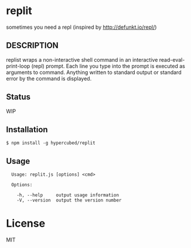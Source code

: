 replit
======

sometimes you need a repl (inspired by http://defunkt.io/repl/)

## DESCRIPTION
replist wraps a non-interactive shell command in an interactive read-eval-print-loop (repl) prompt.
Each line you type into the prompt is executed as arguments to command.
Anything written to standard output or standard error by the command is displayed.

## Status

WIP

## Installation

```
$ npm install -g hypercubed/replit
```

## Usage

```
  Usage: replit.js [options] <cmd>

  Options:

    -h, --help     output usage information
    -V, --version  output the version number
```

# License

  MIT

